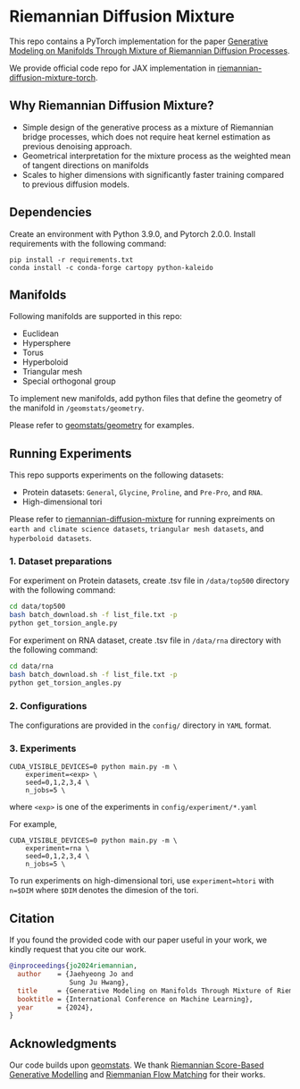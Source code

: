 # Riemannian Diffusion Mixture

This repo contains a PyTorch implementation for the paper [Generative Modeling on Manifolds Through Mixture of Riemannian Diffusion Processes](https://arxiv.org/abs/2310.07216). 

We provide official code repo for JAX implementation in [riemannian-diffusion-mixture-torch](https://github.com/harryjo97/riemannian-diffusion-mixture-torch).

## Why Riemannian Diffusion Mixture?

- Simple design of the generative process as a mixture of Riemannian bridge processes, which does not require heat kernel estimation as previous denoising approach.
- Geometrical interpretation for the mixture process as the weighted mean of tangent directions on manifolds
- Scales to higher dimensions with significantly faster training compared to previous diffusion models.


## Dependencies

Create an environment with Python 3.9.0, and Pytorch 2.0.0. Install requirements with the following command:
```
pip install -r requirements.txt
conda install -c conda-forge cartopy python-kaleido
```

## Manifolds

Following manifolds are supported in this repo:
- Euclidean
- Hypersphere
- Torus
- Hyperboloid
- Triangular mesh
- Special orthogonal group

To implement new manifolds, add python files that define the geometry of the manifold in `/geomstats/geometry`.

Please refer to [geomstats/geometry](https://github.com/geomstats/geomstats/tree/main/geomstats/geometry) for examples.

## Running Experiments

This repo supports experiments on the following datasets:
- Protein datasets: `General`, `Glycine`, `Proline`, and `Pre-Pro`, and `RNA`.
- High-dimensional tori

Please refer to [riemannian-diffusion-mixture](https://github.com/harryjo97/riemannian-diffusion-mixture) for running expreiments on `earth and climate science datasets`, `triangular mesh datasets`, and `hyperboloid datasets`.

### 1. Dataset preparations

For experiment on Protein datasets, create .tsv file in `/data/top500` directory with the following command:
```sh
cd data/top500
bash batch_download.sh -f list_file.txt -p
python get_torsion_angle.py
```

For experiment on RNA dataset, create .tsv file in `/data/rna` directory with the following command:
```sh
cd data/rna
bash batch_download.sh -f list_file.txt -p
python get_torsion_angles.py
```

### 2. Configurations

The configurations are provided in the `config/` directory in `YAML` format. 

### 3. Experiments

```
CUDA_VISIBLE_DEVICES=0 python main.py -m \
    experiment=<exp> \
    seed=0,1,2,3,4 \
    n_jobs=5 \
```
where ```<exp>``` is one of the experiments in `config/experiment/*.yaml`

For example,
```
CUDA_VISIBLE_DEVICES=0 python main.py -m \
    experiment=rna \
    seed=0,1,2,3,4 \
    n_jobs=5 \
```

To run experiments on high-dimensional tori, use `experiment=htori` with `n=$DIM` where `$DIM` denotes the dimesion of the tori.

## Citation

If you found the provided code with our paper useful in your work, we kindly request that you cite our work.

```BibTex
@inproceedings{jo2024riemannian,
  author    = {Jaehyeong Jo and
               Sung Ju Hwang},
  title     = {Generative Modeling on Manifolds Through Mixture of Riemannian Diffusion Processes},
  booktitle = {International Conference on Machine Learning},
  year      = {2024},
}
```

## Acknowledgments

Our code builds upon [geomstats](https://github.com/geomstats/geomstats). We thank [Riemannian Score-Based Generative Modelling](https://github.com/oxcsml/riemannian-score-sde?tab=readme-ov-file) and [Riemmanian Flow Matching](https://github.com/facebookresearch/riemannian-fm) for their works.